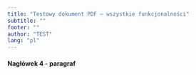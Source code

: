 ```yaml
---
title: "Testowy dokument PDF – wszystkie funkcjonalności"
subtitle: ""
footer: ""
author: "TEST"
lang: "pl"
---
```


#### Nagłówek 4 - paragraf

